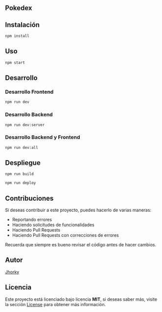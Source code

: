 ## Pokedex

## Instalación

```bash
npm install
```

## Uso

```bash
npm start
```

## Desarrollo

### Desarrollo Frontend

```bash
npm run dev
```

### Desarrollo Backend

```bash
npm run dev:server
```

### Desarrollo Backend y Frontend

```bash
npm run dev:all
```

## Despliegue

```bash
npm run build
```

```bash
npm run deploy
``` 

## Contribuciones

Si deseas contribuir a este proyecto, puedes hacerlo de varias maneras:

- Reportando errores
- Haciendo solicitudes de funcionalidades
- Haciendo Pull Requests
- Haciendo Pull Requests con correcciones de errores

Recuerda que siempre es bueno revisar el código antes de hacer cambios.

## Autor

[Jhorky](https://github.com/jhorky-dev)

## Licencia

Este proyecto está licenciado bajo licencia **MIT**, si deseas saber más, visite la sección [License](./LICENSE) para obtener más información.